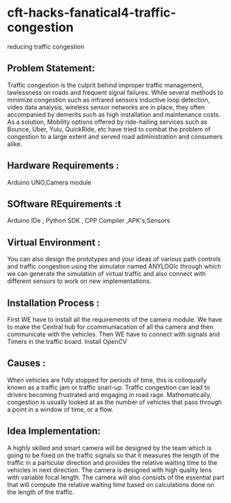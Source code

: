 # cft-hacks-fanatical4-traffic-congestion
reducing traffic congestion

## Problem Statement:
Traffic congestion is the culprit behind improper traffic management, lawlessness on roads and frequent signal failures. While several methods to minimize congestion such as infrared sensors inductive loop detection, video data analysis, wireless sensor networks are in place, they often accompanied by demerits such as high installation and maintenance costs. As a solution, Mobility options offered by ride-hailing services such as Bounce, Uber, Yulu, QuickRide, etc have tried to combat the problem of congestion to a large extent and served road administration and consumers alike.

## Hardware Requirements :
Arduino UNO,Camera module
## SOftware REquirements :t 
Arduino IDe , Python SDK , CPP Compiler ,APK's,Sensors

## Virtual Environment :
You can also design the prototypes and your ideas of various path controls and traffic congestion using the simulator named ANYLOGIc through which we can generate the simulation of virtual traffic and also connect with different sensors to  work on new implementations.

## Installation Process : 

First WE have to install all the requirements of the camera module.
We have to make the Central hub for ccommuniacation of all tha camera and then communicate with the vehicles.
Then WE have to connect with signals and Timers in the traffic board.
Install OpenCV 

## Causes : 
When vehicles are fully stopped for periods of time, this is colloquially known as a traffic jam or traffic snarl-up. Traffic congestion can lead to drivers becoming frustrated and engaging in road rage.
Mathematically, congestion is usually looked at as the number of vehicles that pass through a point in a window of time, or a flow.

## Idea Implementation:
A highly skilled and smart camera will be designed by the team which is going to be fixed on the traffic signals so that it measures the length of the traffic in a particular direction and provides the relative waiting time to the vehicles in next direction.
The camera is designed with high quality lens with variable focal length.
The camera will also consists of the essential part that will compute the relative waiting time based on calculations done on the length of the traffic.
